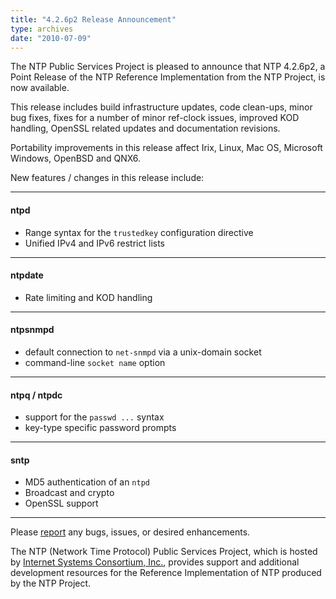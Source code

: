 ```yaml
---
title: "4.2.6p2 Release Announcement"
type: archives
date: "2010-07-09"
---
```


The NTP Public Services Project is pleased to announce that NTP 4.2.6p2, a Point Release of the NTP Reference Implementation from the
NTP Project, is now available.

This release includes build infrastructure updates, code clean-ups, minor bug fixes, fixes for a number of minor ref-clock issues, improved
KOD handling, OpenSSL related updates and documentation revisions.

Portability improvements in this release affect Irix, Linux, Mac OS, Microsoft Windows, OpenBSD and QNX6.

New features / changes in this release include:

* * *

#### ntpd
* Range syntax for the `trustedkey` configuration directive
* Unified IPv4 and IPv6 restrict lists

* * *

#### ntpdate
* Rate limiting and KOD handling

* * *

#### ntpsnmpd
* default connection to `net-snmpd` via a unix-domain socket
* command-line `socket name` option

* * *

#### ntpq / ntpdc
* support for the `passwd ...` syntax
* key-type specific password prompts

* * *

#### sntp
* MD5 authentication of an `ntpd`
* Broadcast and crypto
* OpenSSL support

* * *

Please [report](https://bugs.ntp.org/) any bugs, issues, or desired enhancements.

The NTP (Network Time Protocol) Public Services Project, which is hosted by [Internet Systems Consortium, Inc.](https://www.isc.org/), provides support and additional development resources for the Reference Implementation of NTP produced by the NTP Project.